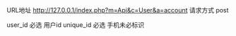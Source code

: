 
URL地址
http://127.0.0.1/index.php?m=Api&c=User&a=account
请求方式
post

user_id
必选
用户id
unique_id	必选
手机未必标识